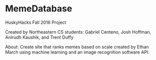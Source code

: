# MemeDatabase
HuskyHacks Fall 2016 Project

Created by Northeastern CS students: Gabriel Centeno, Josh Hoffman, Anirudh Kaushik, and Trent Duffy

About: 
	Create site that ranks memes based on scale created by Ethan March using machine learning and an image recognition software 	API. 
